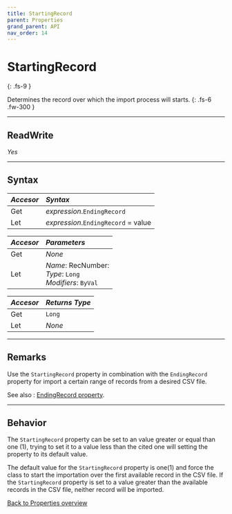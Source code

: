 ```yaml
---
title: StartingRecord
parent: Properties
grand_parent: API
nav_order: 14
---
```


# StartingRecord
{: .fs-9 }

Determines the record over which the import process will starts.
{: .fs-6 .fw-300 }

---

## ReadWrite

_Yes_

---

## Syntax

|**_Accesor_**|**_Syntax_**|
|:----------|:----------|
|Get|*expression*.`EndingRecord`|
|Let|*expression*.`EndingRecord` = value|

|**_Accesor_**|**_Parameters_**|
|:----------|:----------|
|Get|_None_|
|Let|*Name*: RecNumber:<br>*Type*: `Long`<br>*Modifiers*: `ByVal`|

|**_Accesor_**|**_Returns Type_**|
|:----------|:----------|
|Get|`Long`|
|Let|_None_|

---

## Remarks

Use the `StartingRecord` property in combination with the `EndingRecord` property for import a certain range of records from a desired CSV file.

See also
: [EndingRecord property](https://ws-garcia.github.io/VBA-CSV-interface/docs/api/properties/endingrecord.html).

---

## Behavior

The `StartingRecord` property can be set to an value greater or equal than one (1), trying to set it to a value less than the cited one will setting the property to its default value. 
 
The default value for the `StartingRecord` property is one(1) and force the class to start the importation over the first available record in the CSV file. If the `StartingRecord` property is set to a value greater than the available records in the CSV file, neither record will be imported.

[Back to Properties overview](https://ws-garcia.github.io/VBA-CSV-interface/docs/api/properties/)
